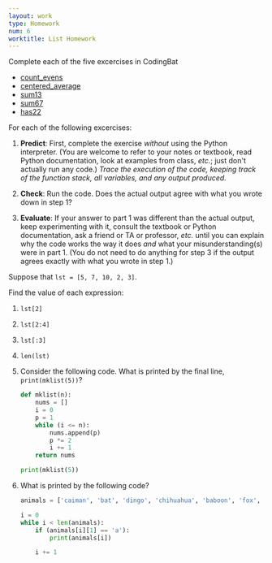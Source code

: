 ```yaml
---
layout: work
type: Homework
num: 6
worktitle: List Homework
---
```


Complete each of the five excercises in CodingBat
- [count_evens](https://codingbat.com/prob/p189616)
- [centered_average](https://codingbat.com/prob/p126968)
- [sum13](https://codingbat.com/prob/p167025)
- [sum67](https://codingbat.com/prob/p108886)
- [has22](https://codingbat.com/prob/p119308)

For each of the following excercises:

1. **Predict**: First, complete the exercise *without* using the
   Python interpreter.  (You are welcome to refer to your notes or
   textbook, read Python documentation, look at examples from class,
   *etc.*; just don't actually run any code.)  *Trace the execution of
   the code, keeping track of the function stack, all variables, and
   any output produced.*

2. **Check**: Run the code.  Does the actual output agree with what
   you wrote down in step 1?

3. **Evaluate**: If your answer to part 1 was different than the
   actual output, keep experimenting with it, consult the textbook or
   Python documentation, ask a friend or TA or professor, *etc.* until
   you can explain why the code works the way it does *and* what your
   misunderstanding(s) were in part 1.  (You do not need to do
   anything for step 3 if the output agrees exactly with what you
   wrote in step 1.)

Suppose that `lst = [5, 7, 10, 2, 3]`.

Find the value of each expression:

1. `lst[2]`
   
2. `lst[2:4]`
   
3. `lst[:3]`
 
4. `len(lst)`
 
5. Consider the following code.  What is printed by the final line,
   `print(mklist(5))`?

    ``` python
    def mklist(n):
        nums = []
        i = 0
        p = 1
        while (i <= n):
            nums.append(p)
            p *= 2
            i += 1
        return nums

    print(mklist(5))
    ```

6. What is printed by the following code?

    ``` python
    animals = ['caiman', 'bat', 'dingo', 'chihuahua', 'baboon', 'fox', 'galapagos']

    i = 0
    while i < len(animals):
        if (animals[i][1] == 'a'):
            print(animals[i])

        i += 1
    ```


